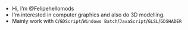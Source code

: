 - Hi, I’m @Felipehellomods
- I'm interested in computer graphics and also do 3D modelling.
- Mainly work with `C`/`GDScript`/`Windows Batch`/`JavaScript`/`GLSL`/`GDSHADER`

